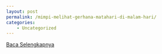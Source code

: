 ```yaml
---
layout: post
permalink: /mimpi-melihat-gerhana-matahari-di-malam-hari/
categories:
    - Uncategorized
---
```


[Baca Selengkapnya](/03)